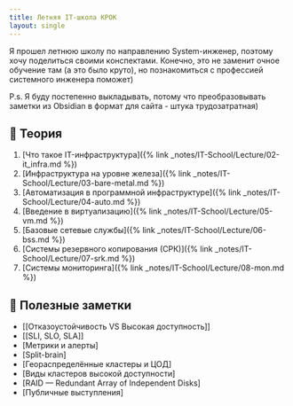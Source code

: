 ```yaml
---
title: Летняя IT-школа КРОК
layout: single
---
```


Я прошел летнюю школу по направлению System-инженер, поэтому хочу поделиться своими конспектами. Конечно, это не заменит очное обучение там (а это было круто), но познакомиться с профессией системного инженера поможет)

P.s. Я буду постепенно выкладывать, потому что преобразовывать заметки из Obsidian в формат для сайта - штука трудозатратная)

## 📘 Теория
1) [Что такое IT-инфраструктура]({% link _notes/IT-School/Lecture/02-it_infra.md %})<br>
2) [Инфраструктура на уровне железа]({% link _notes/IT-School/Lecture/03-bare-metal.md %})<br>
3) [Автоматизация в программной инфраструктуре]({% link _notes/IT-School/Lecture/04-auto.md %})<br>
4) [Введение в виртуализацию]({% link _notes/IT-School/Lecture/05-vm.md %})<br>
5) [Базовые сетевые службы]({% link _notes/IT-School/Lecture/06-bss.md %})<br>
6) [Системы резервного копирования (СРК)]({% link _notes/IT-School/Lecture/07-srk.md %})<br>
7) [Системы мониторинга]({% link _notes/IT-School/Lecture/08-mon.md %}) <br>

## 🧠 Полезные заметки <br>
- [[Отказоустойчивость VS Высокая доступность]]
- [[SLI, SLO, SLA]]
- [Метрики и алерты] <br>
- [Split-brain] <br>
- [Геораспределённые кластеры и ЦОД] <br>
- [Виды кластеров высокой доступности] <br>
- [RAID — Redundant Array of Independent Disks] <br>
- [Публичные выступления]



